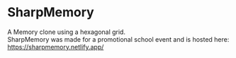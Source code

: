 # SharpMemory
A Memory clone using a hexagonal grid.<br />
SharpMemory was made for a promotional school event and is hosted here:<br />
https://sharpmemory.netlify.app/

